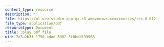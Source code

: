 ```yaml
---
content_type: resource
description: ''
file: https://ol-ocw-studio-app-qa.s3.amazonaws.com/courses/res-6-012-introduction-to-probability-spring-2018/7d3a2b3f1750bdad59825f0bddf93968_BW_EHmZf2pM.pdf
file_type: application/pdf
resourcetype: Document
title: 3play pdf file
uid: 7d3a2b3f-1750-bdad-5982-5f0bddf93968
---
```

